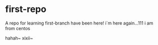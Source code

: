 # first-repo
A repo for learning
first-branch have been here!
i`m here again...111
i am from centos

hahah~
xixii~
